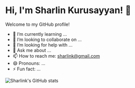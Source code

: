 # Hi, I'm Sharlin Kurusayyan! 👋

Welcome to my GitHub profile!

- 🌱 I’m currently learning ...
- 👯 I’m looking to collaborate on ...
- 🤔 I’m looking for help with ...
- 💬 Ask me about ...
- 📫 How to reach me: sharlink@gmail.com
- 😄 Pronouns: ...
- ⚡ Fun fact: ...

![Sharlink's GitHub stats](https://github-readme-stats.vercel.app/api?username=sharlink&show_icons=true&theme=radical)

<!-- You can customize this README with more sections, badges, or images! -->
